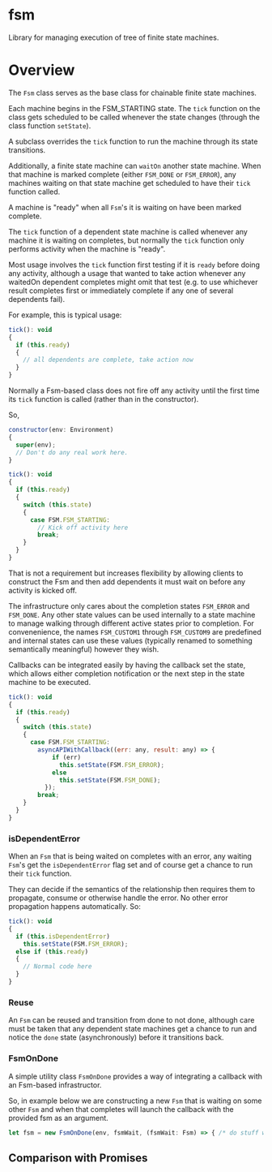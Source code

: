 # fsm
Library for managing execution of tree of finite state machines.

# Overview

The `Fsm` class serves as the base class for chainable finite state machines.

Each machine begins in the FSM_STARTING state. The `tick` function on the class gets scheduled to be called whenever
the state changes (through the class function `setState`).

A subclass overrides the `tick` function to run the machine through its state transitions.

Additionally, a finite state machine can `waitOn` another state machine. When that machine is marked complete (either `FSM_DONE` or
`FSM_ERROR`), any machines waiting on that state machine get scheduled to have their `tick` function called.

A machine is "ready" when all `Fsm`'s it is waiting on have been marked complete.

The `tick` function of a dependent state machine is called whenever any machine it is waiting on completes,
but normally the `tick` function only performs activity when the machine is "ready".

Most usage involves the `tick` function first testing if it is `ready` before doing any activity,
although a usage that wanted to take action whenever any waitedOn dependent completes might omit that test
(e.g. to use whichever result completes first or immediately complete if any one of several dependents fail).

For example, this is typical usage:

```javascript
tick(): void
{
  if (this.ready)
  {
    // all dependents are complete, take action now
  }
}
```

Normally a Fsm-based class does not fire off any activity until the first time its `tick` function is called (rather than
in the constructor).

So,

```javascript
constructor(env: Environment)
{
  super(env);
  // Don't do any real work here.
}

tick(): void
{
  if (this.ready)
  {
    switch (this.state)
    {
      case FSM.FSM_STARTING:
        // Kick off activity here
        break;
    }
  }
}
```

That is not a requirement but increases flexibility by allowing clients to construct the Fsm and
then add dependents it must wait on before any activity is kicked off.

The infrastructure only cares about the completion states `FSM_ERROR` and `FSM_DONE`. Any other state values can
be used internally to a state machine to manage walking through different active states prior to completion.
For convenenience, the names `FSM_CUSTOM1` through `FSM_CUSTOM9` are predefined and internal states can use these
values (typically renamed to something semantically meaningful) however they wish.

Callbacks can be integrated easily by having the callback set the state, which allows either completion
notification or the next step in the state machine to be executed.

```javascript
tick(): void
{
  if (this.ready)
  {
    switch (this.state)
    {
      case FSM.FSM_STARTING:
        asyncAPIWithCallback((err: any, result: any) => {
            if (err)
              this.setState(FSM.FSM_ERROR);
            else
              this.setState(FSM.FSM_DONE);
          });
        break;
    }
  }
}
```

### isDependentError

When an `Fsm` that is being waited on completes with an error, any waiting `Fsm`'s get the `isDependentError` flag set
and of course get a chance to run their `tick` function.

They can decide if the semantics of the relationship then requires them to propagate, consume or otherwise handle the
error. No other error propagation happens automatically.
So:

```javascript
tick(): void
{
  if (this.isDependentError)
    this.setState(FSM.FSM_ERROR);
  else if (this.ready)
  {
    // Normal code here
  }
}
```

### Reuse

An `Fsm` can be reused and transition from done to not done, although care must be taken that any dependent state
machines get a chance to run and notice the `done` state (asynchronously) before it transitions back.

### FsmOnDone

A simple utility class `FsmOnDone` provides a way of integrating a callback with an Fsm-based infrastructor.

So, in example below we are constructing a new `Fsm` that is waiting on some other `Fsm` and when that completes
will launch the callback with the provided fsm as an argument.


```javascript
let fsm = new FsmOnDone(env, fsmWait, (fsmWait: Fsm) => { /* do stuff with fsmWait since it is now complete */ });
```

## Comparison with Promises
